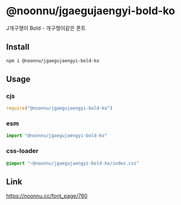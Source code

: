 # @noonnu/jgaegujaengyi-bold-ko
J개구쟁이 Bold - 개구쟁이같은 폰트

## Install
```sh
npm i @noonnu/jgaegujaengyi-bold-ko
```
## Usage
### cjs
```js
require("@noonnu/jgaegujaengyi-bold-ko")
```
### esm
```js
import "@noonnu/jgaegujaengyi-bold-ko"
```
### css-loader
```css
@import "~@noonnu/jgaegujaengyi-bold-ko/index.css"
```

## Link
https://noonnu.cc/font_page/760